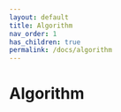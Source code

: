 ```yaml
---
layout: default
title: Algorithm
nav_order: 1
has_children: true
permalink: /docs/algorithm
---
```


# Algorithm

